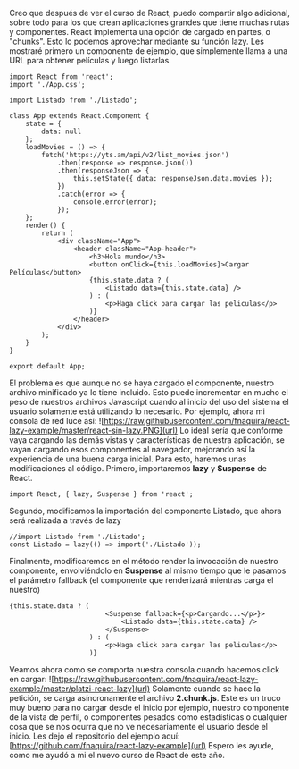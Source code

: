 Creo que después de ver el curso de React, puedo compartir algo adicional, sobre todo para los que crean aplicaciones grandes que tiene muchas rutas y componentes.
React implementa una opción de cargado en partes, o "chunks". Esto lo podemos aprovechar mediante su función lazy. Les mostraré primero un componente de ejemplo, que simplemente llama a una URL para obtener películas y luego listarlas.

```
import React from 'react';
import './App.css';

import Listado from './Listado';

class App extends React.Component {
	state = {
		data: null
	};
	loadMovies = () => {
		fetch('https://yts.am/api/v2/list_movies.json')
			.then(response => response.json())
			.then(responseJson => {
				this.setState({ data: responseJson.data.movies });
			})
			.catch(error => {
				console.error(error);
			});
	};
	render() {
		return (
			<div className="App">
				<header className="App-header">
					<h3>Hola mundo</h3>
					<button onClick={this.loadMovies}>Cargar Películas</button>
					{this.state.data ? (
						<Listado data={this.state.data} />
					) : (
						<p>Haga click para cargar las peliculas</p>
					)}
				</header>
			</div>
		);
	}
}

export default App;
```

El problema es que aunque no se haya cargado el componente, nuestro archivo minificado ya lo tiene incluido. Esto puede incrementar en mucho el peso de nuestros archivos Javascript cuando al inicio del uso del sistema el usuario solamente está utilizando lo necesario.
Por ejemplo, ahora mi consola de red luce así:
![https://raw.githubusercontent.com/fnaquira/react-lazy-example/master/react-sin-lazy.PNG](url)
Lo ideal sería que conforme vaya cargando las demás vistas y características de nuestra aplicación, se vayan cargando esos componentes al navegador, mejorando así la experiencia de una buena carga inicial.
Para esto, haremos unas modificaciones al código.
Primero, importaremos **lazy** y **Suspense** de React.

```
import React, { lazy, Suspense } from 'react';
```

Segundo, modificamos la importación del componente Listado, que ahora será realizada a través de lazy

```
//import Listado from './Listado';
const Listado = lazy(() => import('./Listado'));
```

Finalmente, modificaremos en el método render la invocación de nuestro componente, envolviéndolo en **Suspense** al mismo tiempo que le pasamos el parámetro fallback (el componente que renderizará mientras carga el nuestro)

```
{this.state.data ? (
						<Suspense fallback={<p>Cargando...</p>}>
							<Listado data={this.state.data} />
						</Suspense>
					) : (
						<p>Haga click para cargar las peliculas</p>
					)}
```

Veamos ahora como se comporta nuestra consola cuando hacemos click en cargar:
![https://raw.githubusercontent.com/fnaquira/react-lazy-example/master/platzi-react-lazy](url)
Solamente cuando se hace la petición, se carga asíncronamente el archivo **2.chunk.js**. Este es un truco muy bueno para no cargar desde el inicio por ejemplo, nuestro componente de la vista de perfil, o componentes pesados como estadísticas o cualquier cosa que se nos ocurra que no ve necesariamente el usuario desde el inicio.
Les dejo el repositorio del ejemplo aquí:
[https://github.com/fnaquira/react-lazy-example](url)
Espero les ayude, como me ayudó a mi el nuevo curso de React de este año.
